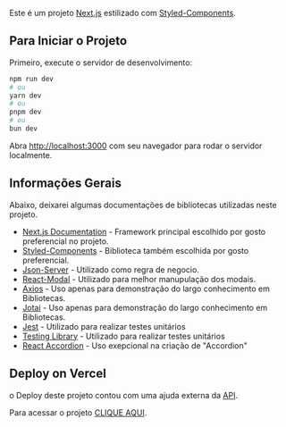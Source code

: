 Este é um projeto [Next.js](https://nextjs.org/) estilizado com [Styled-Components](styled-components.com/).

## Para Iniciar o Projeto

Primeiro, execute o servidor de desenvolvimento:

```bash
npm run dev
# ou
yarn dev
# ou
pnpm dev
# ou
bun dev
```

Abra [http://localhost:3000](http://localhost:3000) com seu navegador para rodar o servidor localmente.


## Informações Gerais

Abaixo, deixarei algumas documentações de bibliotecas utilizadas neste projeto.

- [Next.js Documentation](https://nextjs.org/docs) - Framework principal escolhido por gosto preferencial no projeto.
- [Styled-Components](https://styled-components.com/docs) - Biblioteca também escolhida por gosto preferencial.
- [Json-Server](https://www.npmjs.com/package/json-server) - Utilizado como regra de negocio.
- [React-Modal](https://reactcommunity.org/react-modal/) - Utilizado para melhor manupulação dos modais.
- [Axios](https://axios-http.com/ptbr/docs/intro) - Uso apenas para demonstração do largo conhecimento em Bibliotecas.
- [Jotai](https://jotai.org) - Uso apenas para demonstração do largo conhecimento em Bibliotecas.
- [Jest](https://jestjs.io/pt-BR/docs/getting-started) - Utilizado para realizar testes unitários
- [Testing Library](https://testing-library.com/docs/) - Utilizado para realizar testes unitários
- [React Accordion](https://szhsin.github.io/react-accordion/) - Uso exepcional na criação de "Accordion"


## Deploy on Vercel

o Deploy deste projeto contou com uma ajuda externa da [API](https://front-end-async-test-snowy.vercel.app).

Para acessar o projeto [CLIQUE AQUI](https://front-end-async-test-jonesgladtorres.vercel.app).
